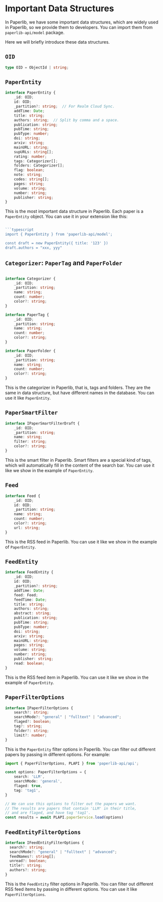 # Important Data Structures

In Paperlib, we have some important data structures, which are widely used in Paperlib, so we provide them to developers. You can import them from `paperlib-api/model` package.

Here we will briefly introduce these data structures.

## `OID`

```typescript
type OID = ObjectId | string;
```

## `PaperEntity`

```typescript
interface PaperEntity {
    _id: OID;
    id: OID;
    _partition?: string;  // For Realm Cloud Sync.
    addTime: Date;
    title: string;
    authors: string;  // Split by comma and a space.
    publication: string;
    pubTime: string;
    pubType: number;
    doi: string;
    arxiv: string;
    mainURL: string;
    supURLs: string[];
    rating: number;
    tags: Categorizer[];
    folders: Categorizer[];
    flag: boolean;
    note: string;
    codes: string[];
    pages: string;
    volume: string;
    number: string;
    publisher: string;
}
```

This is the most important data structure in Paperlib. Each paper is a `PaperEntity` object. You can use it in your extension like this:

```typescript

```typescript
import { PaperEntity } from 'paperlib-api/model';

const draft = new PaperEntity({ title: '123' })
draft.authors = "xxx, yyy"
```


## `Categorizer`: `PaperTag` and `PaperFolder`

```typescript

interface Categorizer {
    _id: OID;
    _partition: string;
    name: string;
    count: number;
    color?: string;
}

interface PaperTag {
    _id: OID;
    _partition: string;
    name: string;
    count: number;
    color?: string;
}

interface PaperFolder {
    _id: OID;
    _partition: string;
    name: string;
    count: number;
    color?: string;
}
```

This is the categorizer in Paperlib, that is, tags and folders. They are the same in data structure, but have different names in the database. You can use it like `PaperEntity`.

## `PaperSmartFilter`

```typescript
interface IPaperSmartFilterDraft {
    _id: OID;
    _partition: string;
    name: string;
    filter: string;
    color?: string;
}
```

This is the smart filter in Paperlib. Smart filters are a special kind of tags, which will automatically fill in the content of the search bar. You can use it like we show in the example of `PaperEntity`.


## `Feed`

```typescript
interface Feed {
    _id: OID;
    id: OID;
    _partition: string;
    name: string;
    count: number;
    color?: string;
    url: string;
}
```

This is the RSS feed in Paperlib. You can use it like we show in the example of `PaperEntity`.

## `FeedEntity`

```typescript
interface FeedEntity {
    _id: OID;
    id: OID;
    _partition?: string;
    addTime: Date;
    feed: Feed;
    feedTime: Date;
    title: string;
    authors: string;
    abstract: string;
    publication: string;
    pubTime: string;
    pubType: number;
    doi: string;
    arxiv: string;
    mainURL: string;
    pages: string;
    volume: string;
    number: string;
    publisher: string;
    read: boolean;
}
```

This is the RSS feed item in Paperlib. You can use it like we show in the example of `PaperEntity`.

## `PaperFilterOptions`

```typescript
interface IPaperFilterOptions {
    search?: string;
    searchMode?: "general" | "fulltext" | "advanced";
    flaged?: boolean;
    tag?: string;
    folder?: string;
    limit?: number;
}
```

This is the `PaperEntity` filter options in Paperlib. You can filter out different papers by passing in different options. For example:
    
```typescript
import { PaperFilterOptions, PLAPI } from 'paperlib-api/api';

const options: PaperFilterOptions = {
    search: 'LLM',
    searchMode: 'general',
    flaged: true,
    tag: 'tag1',
}

// We can use this options to filter out the papers we want.
// The results are papers that contain 'LLM' in their title,
// and are flaged, and have tag 'tag1'.
const results = await PLAPI.paperService.load(options)
```

## `FeedEntityFilterOptions`

```typescript
interface IFeedEntityFilterOptions {
  search?: string;
  searchMode?: "general" | "fulltext" | "advanced";
  feedNames?: string[];
  unread?: boolean;
  title?: string;
  authors?: string;
}
```

This is the `FeedEntity` filter options in Paperlib. You can filter out different RSS feed items by passing in different options. You can use it like `PaperFilterOptions`.